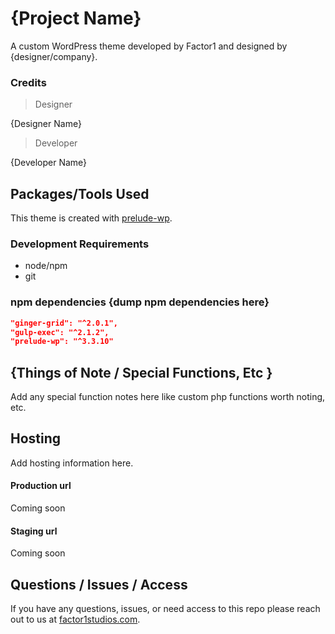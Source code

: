 # {Project Name}
A custom WordPress theme developed by Factor1 and designed by {designer/company}.

### Credits
> Designer

{Designer Name}

> Developer

{Developer Name}

## Packages/Tools Used
This theme is created with [prelude-wp](https://github.com/prelude-wp).

### Development Requirements
- node/npm
- git

### npm dependencies {dump npm dependencies here}
```json
"ginger-grid": "^2.0.1",
"gulp-exec": "^2.1.2",
"prelude-wp": "^3.3.10"
```

## {Things of Note / Special Functions, Etc }
Add any special function notes here like custom php functions worth noting, etc.

## Hosting
Add hosting information here.

#### Production url
Coming soon

#### Staging url
Coming soon

## Questions / Issues / Access
If you have any questions, issues, or need access to this repo please reach out to
us at [factor1studios.com](http://factor1studios.com).
